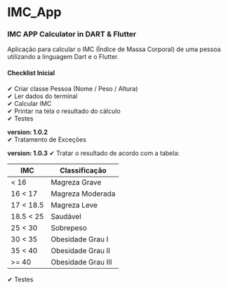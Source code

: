 # IMC_App
### IMC APP Calculator in DART &amp; Flutter

Aplicação para calcular o IMC (Índice de Massa Corporal) de uma pessoa utilizando a linguagem Dart e o Flutter. 

#### Checklist Inicial
✔ Criar classe Pessoa (Nome / Peso / Altura)​  
✔ Ler dados do terminal​  
✔ Calcular IMC  
✔ Printar na tela o resultado do cálculo​  
✔ Testes​

<b>version: 1.0.2</b>  
✔ Tratamento de Exceções

<b>version: 1.0.3</b>
✔ Tratar o resultado de acordo com a tabela:

| IMC       | Classificação      |
|-----------|--------------------|
| < 16      | Magreza Grave      |
| 16 < 17   | Magreza Moderada   |
| 17 < 18.5 | Magreza Leve       |
| 18.5 < 25 | Saudável           |
| 25 < 30   | Sobrepeso          |
| 30 < 35   | Obesidade Grau I   |
| 35 < 40   | Obesidade Grau II  |
| >= 40     | Obesidade Grau III |

✔ Testes​